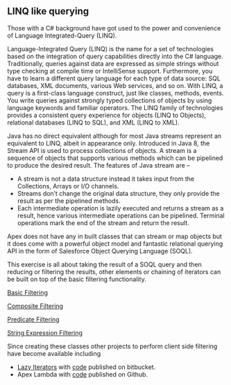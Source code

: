 LINQ like querying
-------------------

Those with a C# background have got used to the power and convenience of Language Integrated-Query (LINQ).

Language-Integrated Query (LINQ) is the name for a set of technologies based on the integration of query capabilities directly into the C# language. Traditionally, queries against data are expressed as simple strings without type checking at compile time or IntelliSense support. Furthermore, you have to learn a different query language for each type of data source: SQL databases, XML documents, various Web services, and so on. With LINQ, a query is a first-class language construct, just like classes, methods, events. You write queries against strongly typed collections of objects by using language keywords and familiar operators. The LINQ family of technologies provides a consistent query experience for objects (LINQ to Objects), relational databases (LINQ to SQL), and XML (LINQ to XML).

Java has no direct equivalent although for most Java streams represent an equivalent to LINQ, albeit in appearance only. Introduced in Java 8, the Stream API is used to process collections of objects. A stream is a sequence of objects that supports various methods which can be pipelined to produce the desired result.
The features of Java stream are –

- A stream is not a data structure instead it takes input from the Collections, Arrays or I/O channels.
- Streams don’t change the original data structure, they only provide the result as per the pipelined methods.
- Each intermediate operation is lazily executed and returns a stream as a result, hence various intermediate operations can be pipelined. Terminal operations mark the end of the stream and return the result.

Apex does not have any in built classes that can stream or map objects but it does come with a powerful object model and fantastic relational querying API in the form of Salesforce Object Querying Language (SOQL).

This exercise is all about taking the result of a SOQL query and then reducing or filtering the results, other elements or chaining of iterators can be built on top of the basic filtering functionality.

[Basic Filtering](Basic/Readme.md)

[Composite Filtering](Composite/Readme.md)

[Predicate Filtering](BasicPredicate/Readme.md)

[String Expression Filtering](Expression/Readme.md)

Since creating these classes other projects to perform client side filtering have become available including
- [Lazy Iterators](https://nebulaconsulting.co.uk/insights/using-lazy-evaluation-to-write-salesforce-apex-code-without-for-loops/) with [code](https://bitbucket.org/aidan_harding/lazy-iterator/src/master/) published on bitbucket. 
- Apex Lambda with [code](https://github.com/ipavlic/apex-lambda) published on Github.
